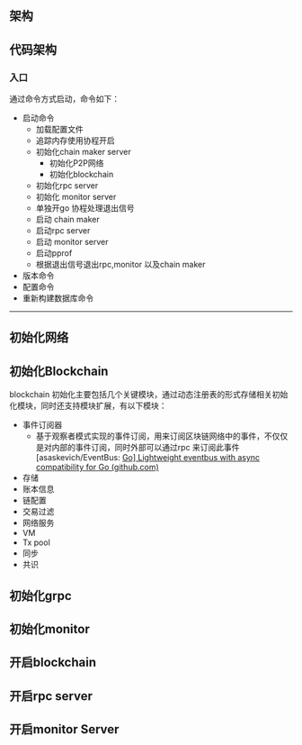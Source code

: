 ## 架构



## 代码架构

### 入口

通过命令方式启动，命令如下：

- 启动命令
  - 加载配置文件
  - 追踪内存使用协程开启
  - 初始化chain maker server 
    - 初始化P2P网络  
    - 初始化blockchain 
  - 初始化rpc server
  - 初始化 monitor  server 
  - 单独开go 协程处理退出信号
  - 启动 chain maker 
  - 启动rpc server
  - 启动 monitor  server 
  - 启动pprof 
  - 根据退出信号退出rpc,monitor 以及chain maker
- 版本命令
- 配置命令
- 重新构建数据库命令

------

## 初始化网络

## 初始化Blockchain 

blockchain 初始化主要包括几个关键模块，通过动态注册表的形式存储相关初始化模块，同时还支持模块扩展，有以下模块：

- 事件订阅器
  - 基于观察者模式实现的事件订阅，用来订阅区块链网络中的事件，不仅仅是对内部的事件订阅，同时外部可以通过rpc 来订阅此事件  [asaskevich/EventBus: [Go\] Lightweight eventbus with async compatibility for Go (github.com)](https://github.com/asaskevich/EventBus)
- 存储
- 账本信息
- 链配置
- 交易过滤
- 网络服务
- VM
- Tx pool 
- 同步
- 共识

## 初始化grpc 

## 初始化monitor 

## 开启blockchain 

## 开启rpc server

## 开启monitor Server